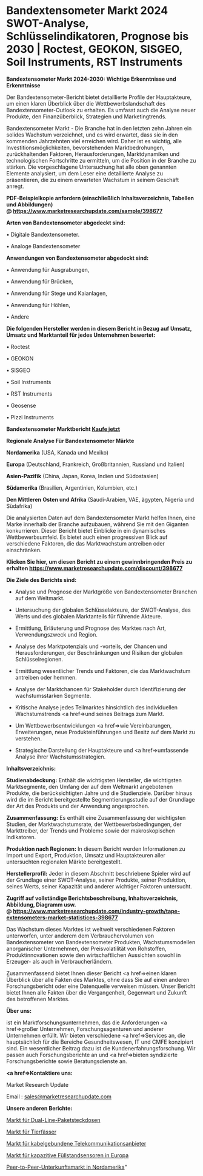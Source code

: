 # Bandextensometer Markt 2024 SWOT-Analyse, Schlüsselindikatoren, Prognose bis 2030 | Roctest, GEOKON, SISGEO, Soil Instruments, RST Instruments

<strong>Bandextensometer Markt 2024-2030: Wichtige Erkenntnisse und Erkenntnisse</strong>

Der Bandextensometer-Bericht bietet detaillierte Profile der Hauptakteure, um einen klaren Überblick über die Wettbewerbslandschaft des Bandextensometer-Outlook zu erhalten. Es umfasst auch die Analyse neuer Produkte, den Finanzüberblick, Strategien und Marketingtrends.

Bandextensometer Markt - Die Branche hat in den letzten zehn Jahren ein solides Wachstum verzeichnet, und es wird erwartet, dass sie in den kommenden Jahrzehnten viel erreichen wird. Daher ist es wichtig, alle Investitionsmöglichkeiten, bevorstehenden Marktbedrohungen, zurückhaltenden Faktoren, Herausforderungen, Marktdynamiken und technologischen Fortschritte zu ermitteln, um die Position in der Branche zu stärken. Die vorgeschlagene Untersuchung hat alle oben genannten Elemente analysiert, um dem Leser eine detaillierte Analyse zu präsentieren, die zu einem erwarteten Wachstum in seinem Geschäft anregt.

<strong><b>PDF-Beispielkopie anfordern (einschließlich Inhaltsverzeichnis, Tabellen und Abbildungen) @ </b></strong><strong><a href=https://www.marketresearchupdate.com/sample/398677><strong>https://www.marketresearchupdate.com/sample/398677</u></a></strong></strong>

<strong>Arten von Bandextensometer abgedeckt sind:</strong>

• Digitale Bandextensometer.

• Analoge Bandextensometer

<strong>Anwendungen von Bandextensometer abgedeckt sind:</strong>

• Anwendung für Ausgrabungen,

• Anwendung für Brücken,

• Anwendung für Stege und Kaianlagen,

• Anwendung für Höhlen,

• Andere

<strong>Die folgenden Hersteller werden in diesem Bericht in Bezug auf Umsatz, Umsatz und Marktanteil für jedes Unternehmen bewertet:</strong>

• Roctest

• GEOKON

• SISGEO

• Soil Instruments

• RST Instruments

• Geosense

• Pizzi Instruments

<strong>Bandextensometer Marktbericht <a href=https://www.marketresearchupdate.com/buynow/398677>Kaufe jetzt</a></strong>

<strong>Regionale Analyse Für Bandextensometer Märkte</strong>

<strong>Nordamerika</strong> (USA, Kanada und Mexiko)

<strong>Europa</strong> (Deutschland, Frankreich, Großbritannien, Russland und Italien)

<strong>Asien-Pazifik</strong> (China, Japan, Korea, Indien und Südostasien)

<strong>Südamerika</strong> (Brasilien, Argentinien, Kolumbien, etc.)

<strong>Den Mittleren</strong> <strong>Osten und Afrika</strong> (Saudi-Arabien, VAE, ägypten, Nigeria und Südafrika)

Die analysierten Daten auf dem Bandextensometer Markt helfen Ihnen, eine Marke innerhalb der Branche aufzubauen, während Sie mit den Giganten konkurrieren. Dieser Bericht bietet Einblicke in ein dynamisches Wettbewerbsumfeld. Es bietet auch einen progressiven Blick auf verschiedene Faktoren, die das Marktwachstum antreiben oder einschränken.

<strong>Klicken Sie hier, um diesen Bericht zu einem gewinnbringenden Preis zu erhalten
</strong><strong><a href=https://www.marketresearchupdate.com/discount/398677>https://www.marketresearchupdate.com/discount/398677</b></u></strong></a>

<strong>Die Ziele des Berichts sind:</strong>

- Analyse und Prognose der Marktgröße von Bandextensometer Branchen auf dem Weltmarkt.

- Untersuchung der globalen Schlüsselakteure, der SWOT-Analyse, des Werts und des globalen Marktanteils für führende Akteure.

- Ermittlung, Erläuterung und Prognose des Marktes nach Art, Verwendungszweck und Region.

- Analyse des Marktpotenzials und -vorteils, der Chancen und Herausforderungen, der Beschränkungen und Risiken der globalen Schlüsselregionen.

- Ermittlung wesentlicher Trends und Faktoren, die das Marktwachstum antreiben oder hemmen.

- Analyse der Marktchancen für Stakeholder durch Identifizierung der wachstumsstarken Segmente.

- Kritische Analyse jedes Teilmarktes hinsichtlich des individuellen Wachstumstrends <a href=>und</a> seines Beitrags zum Markt.

- Um Wettbewerbsentwicklungen <a href=>wie</a> Vereinbarungen, Erweiterungen, neue Produkteinführungen und Besitz auf dem Markt zu verstehen.

- Strategische Darstellung der Hauptakteure und <a href=>umfas</a>sende Analyse ihrer Wachstumsstrategien.

<strong>Inhaltsverzeichnis:</strong>

<strong>Studienabdeckung:</strong> Enthält die wichtigsten Hersteller, die wichtigsten Marktsegmente, den Umfang der auf dem Weltmarkt angebotenen Produkte, die berücksichtigten Jahre und die Studienziele. Darüber hinaus wird die im Bericht bereitgestellte Segmentierungsstudie auf der Grundlage der Art des Produkts und der Anwendung angesprochen.

<strong>Zusammenfassung:</strong> Es enthält eine Zusammenfassung der wichtigsten Studien, der Marktwachstumsrate, der Wettbewerbsbedingungen, der Markttreiber, der Trends und Probleme sowie der makroskopischen Indikatoren.

<strong>Produktion nach Regionen:</strong> In diesem Bericht werden Informationen zu Import und Export, Produktion, Umsatz und Hauptakteuren aller untersuchten regionalen Märkte bereitgestellt.

<strong>Herstellerprofil:</strong> Jeder in diesem Abschnitt beschriebene Spieler wird auf der Grundlage einer SWOT-Analyse, seiner Produkte, seiner Produktion, seines Werts, seiner Kapazität und anderer wichtiger Faktoren untersucht.

<strong><b>Zugriff auf vollständige Berichtsbeschreibung, Inhaltsverzeichnis, Abbildung, Diagramm usw. @ </b></strong><strong><a href=https://www.marketresearchupdate.com/industry-growth/tape-extensometers-market-statistices-398677>https://www.marketresearchupdate.com/industry-growth/tape-extensometers-market-statistices-398677</a></strong>

Das Wachstum dieses Marktes ist weltweit verschiedenen Faktoren unterworfen, unter anderem dem Verbrauchervolumen von Bandextensometer von Bandextensometer Produkten, Wachstumsmodellen anorganischer Unternehmen, der Preisvolatilität von Rohstoffen, Produktinnovationen sowie den wirtschaftlichen Aussichten sowohl in Erzeuger- als auch in Verbraucherländern.

Zusammenfassend bietet Ihnen dieser Bericht <a href=>einen</a> klaren Überblick über alle Fakten des Marktes, ohne dass Sie auf einen anderen Forschungsbericht oder eine Datenquelle verweisen müssen. Unser Bericht bietet Ihnen alle Fakten über die Vergangenheit, Gegenwart und Zukunft des betroffenen Marktes.

<strong>Über uns:</strong>

 ist ein Marktforschungsunternehmen, das die Anforderungen <a href=>großer</a> Unternehmen, Forschungsagenturen und anderer Unternehmen erfüllt. Wir bieten verschiedene <a href=>Services</a> an, die hauptsächlich für die Bereiche Gesundheitswesen, IT und CMFE konzipiert sind. Ein wesentlicher Beitrag dazu ist die Kundenerfahrungsforschung. Wir passen auch Forschungsberichte an und <a href=>bieten</a> syndizierte Forschungsberichte sowie Beratungsdienste an.

<strong><a href=>Kontaktiere uns:</a></strong>

Market Research Update

Email : sales@marketresearchupdate.com

<strong>Unsere anderen Berichte:</strong>

<a href=https://www.linkedin.com/pulse/dual-line-package-sockets-market-opportunities>Markt für Dual-Line-Paketsteckdosen</a>

<a href=https://www.linkedin.com/pulse/pet-keg-market-2023-analysis-growth-drivers-vendors>Markt für Tierfässer</a>

<a href=https://www.linkedin.com/pulse/wired-telecommunication-carriers-market-research>Markt für kabelgebundene Telekommunikationsanbieter</a>

<a href=https://www.linkedin.com/pulse/europe-capacitive-level-sensors-market-2023-top-key-players>Markt für kapazitive Füllstandsensoren in Europa</a>

<a href=https://www.linkedin.com/pulse/north-america-peer-to-peer-accommodation-market>Peer-to-Peer-Unterkunftsmarkt in Nordamerika</a>"
